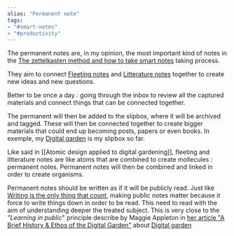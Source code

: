 ```yaml
---
alias: "Permanent note"
tags:
- "#smart-notes"
- "#productivity"
---
```


The permanent notes are, in my opinion, the most important kind of notes in the [The zettelkasten method and how to take smart notes](The%20zettelkasten%20method%20and%20how%20to%20take%20smart%20notes.md) taking process. 

They aim to connect [Fleeting notes](Fleeting%20notes%20to%20capture%20thoughts.md) and [Litterature notes](Litterature%20note%20to%20quote%20and%20reference%20content.md) together to create new ideas and new questions. 

Better to be once a day : going through the inbox to review all the captured materials and connect things that can be connected together. 

The permanent will then be added to the slipbox, where it will be archived and tagged. These will then be connected together to create bigger materials that could end up becoming posts, papers or even books. In exemple, my [Digital garden](Digital%20garden.md) is my slipbox so far. 

Like said in [[Atomic design applied to digital gardening]], fleeting and litterature notes are like atoms that are combined to create mollecules : permanent notes. Permanent notes will then be combined and linked in order to create organisms.

Permanent notes should be written as if it will be publicly read. Just like [Writing is the only thing that count](Writing%20is%20the%20only%20thing%20that%20count.md), making public notes matter because it force to write things down in order to be read. This need to read with the aim of understanding deeper the treated subject. This is very close to the *"Learning in public*" principle describe by Maggie Appleton in [her article "A Brief History & Ethos of the Digital Garden"](https://maggieappleton.com/garden-history) about [Digital garden](Digital%20garden.md)
 